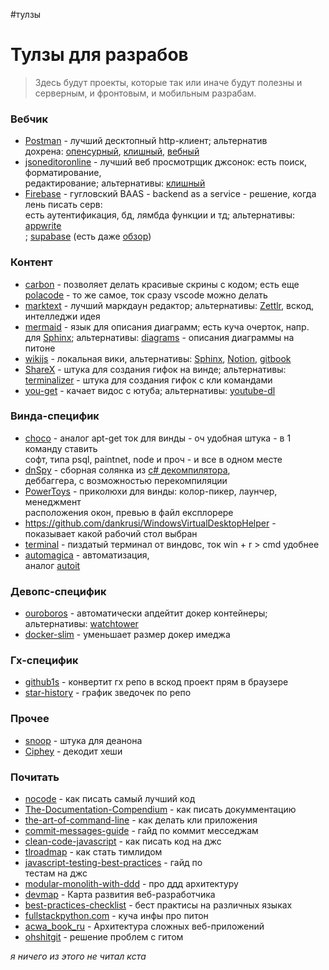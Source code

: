 #тулзы 

# Тулзы для разрабов

> Здесь будут проекты, которые так или иначе будут полезны и серверным, и фронтовым, и мобильным разрабам.  
  
### Вебчик  
  
- [Postman](https://www.postman.com/) - лучший десктопный http-клиент; альтернатив  
дохрена: [опенсурный](https://insomnia.rest/), [клишный](https://github.com/httpie/httpie), [вебный](https://hoppscotch.io/)  
- [jsoneditoronline](https://jsoneditoronline.org/) - лучший веб просмотрщик джсонок: есть поиск, форматирование,  
редактирование; альтернативы: [клишный](https://github.com/antonmedv/fx)  
- [Firebase](https://firebase.google.com/) - гугловский BAAS - backend as a service - решение, когда лень писать серв:  
есть аутентификация, бд, лямбда функции и тд; альтернативы: [appwrite](https://github.com/appwrite/appwrite)  
; [supabase](https://github.com/supabase/supabase) (есть даже [обзор](https://www.youtube.com/watch?v=WiwfiVdfRIc))  
  
### Контент  
  
- [carbon](https://github.com/carbon-app/carbon) - позволяет делать красивые скрины с кодом; есть еще [polacode](https://github.com/octref/polacode) - то же самое, ток сразу vscode можно делать  
- [marktext](https://github.com/marktext/marktext) - лучший маркдаун редактор; альтернативы: [Zettlr](https://github.com/Zettlr/Zettlr), вскод, интелледжи идея  
- [mermaid](https://github.com/mermaid-js/mermaid) - язык для описания диаграмм; есть куча очерток, напр. для [Sphinx](https://github.com/mgaitan/sphinxcontrib-mermaid); альтернативы: [diagrams](https://github.com/mingrammer/diagrams) - описания диаграммы на питоне  
- [wikijs](https://github.com/Requarks/wiki) - локальная вики, альтернативы: [Sphinx](https://www.sphinx-doc.org/en/master/), [Notion](https://www.notion.so/), [gitbook](https://github.com/GitbookIO/gitbook)  
- [ShareX](https://github.com/ShareX/ShareX) - штука для создания гифок на винде; альтернативы: [terminalizer](https://github.com/faressoft/terminalizer) - штука для создания гифок с кли командами  
- [you-get](https://github.com/soimort/you-get) - качает видос с ютуба; альтернативы: [youtube-dl](https://github.com/ytdl-org/youtube-dl)  
  
### Винда-специфик  
  
- [choco](https://github.com/chocolatey/choco) - аналог apt-get ток для винды - оч удобная штука - в 1 команду ставить  
софт, типа psql, paintnet, node и проч - и все в одном месте  
- [dnSpy](https://github.com/dnSpy/dnSpy) - сборная солянка из [c# декомпилятора](https://github.com/icsharpcode/ILSpy),  
деббаггера, с возможностью перекомпиляции  
- [PowerToys](https://github.com/microsoft/PowerToys) - приколюхи для винды: колор-пикер, лаунчер, менеджмент  
расположения окон, превью в файл експлорере 
- https://github.com/dankrusi/WindowsVirtualDesktopHelper - показывает какой рабочий стол выбран
- [terminal](https://github.com/microsoft/terminal) - пиздатый терминал от виндовс, ток win + r > cmd удобнее  
- [automagica](https://github.com/automagica/automagica) - автоматизация,  
аналог [autoit](https://www.autoitscript.com/site/)  
  
### Девопс-специфик  
  
- [ouroboros](https://github.com/pyouroboros/ouroboros) - автоматически апдейтит докер контейнеры;  
альтернативы: [watchtower](https://github.com/containrrr/watchtower)  
- [docker-slim](https://github.com/docker-slim/docker-slim) - уменьшает размер докер имеджа  
  
### Гх-специфик  
  
- [github1s](https://github.com/conwnet/github1s) - конвертит гх репо в вскод проект прям в браузере  
- [star-history](https://github.com/timqian/star-history) - график зведочек по репо  
  
### Прочее  
  
- [snoop](https://github.com/snooppr/snoop) - штука для деанона  
- [Ciphey](https://github.com/Ciphey/Ciphey) - декодит хеши  
  
### Почитать  
  
- [nocode](https://github.com/kelseyhightower/nocode) - как писать самый лучший код  
- [The-Documentation-Compendium](https://github.com/kylelobo/The-Documentation-Compendium) - как писать докумментацию  
- [the-art-of-command-line](https://github.com/jlevy/the-art-of-command-line) - как делать кли приложения  
- [commit-messages-guide](https://github.com/RomuloOliveira/commit-messages-guide) - гайд по коммит месседжам  
- [clean-code-javascript](https://github.com/ryanmcdermott/clean-code-javascript) - как писать код на джс  
- [tlroadmap](https://github.com/tlbootcamp/tlroadmap) - как стать тимлидом  
- [javascript-testing-best-practices](https://github.com/goldbergyoni/javascript-testing-best-practices) - гайд по  
тестам на джс  
- [modular-monolith-with-ddd](https://github.com/kgrzybek/modular-monolith-with-ddd) - про ддд архитектуру  
- [devmap](https://github.com/zualex/devmap) - Карта развития веб-разработчика  
- [best-practices-checklist](https://github.com/palash25/best-practices-checklist) - бест практисы на различных языках  
- [fullstackpython.com](https://github.com/mattmakai/fullstackpython.com) - куча инфы про питон  
- [acwa_book_ru](https://github.com/adelf/acwa_book_ru) - Архитектура сложных веб-приложений  
- [ohshitgit](https://github.com/ksylor/ohshitgit) - решение проблем с гитом  
  
*я ничего из этого не читал кста*